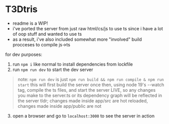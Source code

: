 # T3Dtris

- readme is a WIP!
- i've ported the server from just raw html/cs/js to use ts since i have a lot of oop stuff and wanted to use ts
- as a result, i've also included somewhat more "involved" build procceses to compile js->ts

for dev purposes:

1. run `npm i` like normal to install dependencies from lockfile
2. run `npm run dev` to start the dev server

> note: `npm run dev` is just `npm run build && npm run compile & npm run start`
> this will first build the server once
> then, using node 19's --watch tag, compile the ts files, and start the server LIVE, so any changes you make to the server.ts or its dependency graph will be reflected in the server
> tldr; changes made inside app/src are hot reloaded, changes made inside app/public are not

3. open a browser and go to `localhost:3000` to see the server in action
